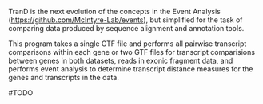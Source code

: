 TranD is the next evolution of the concepts in the Event Analysis
(https://github.com/McIntyre-Lab/events), but simplified for the task of comparing data produced by
sequence alignment and annotation tools.

This program takes a single GTF file and performs all pairwise transcript comparisons within each
gene or two GTF files for transcript comparisions between genes in both datasets, reads in exonic
fragment data, and performs event analysis to determine transcript distance measures for the genes
and transcripts in the data.

#TODO
